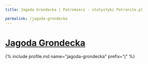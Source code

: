 ```yaml
---
title: Jagoda Grondecka | Patromierz - statystyki Patronite.pl

permalink: /jagoda-grondecka
---
```


# [Jagoda Grondecka](https://patronite.pl/jagoda-grondecka)

{% include profile.md name="jagoda-grondecka" prefix="j" %}
